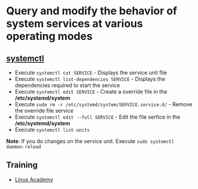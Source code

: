 # Query and modify the behavior of system services at various operating modes

## [systemctl]()

* Execute `systemctl cat SERVICE` - Displays the service unit file
* Execute `systemctl list-dependencies SERVICE` - Displays the dependencies required to start the service
* Execute `systemctl edit SERVICE` - Create a override file in the **/etc/systemd/system**
* Execute `sudo rm -r /etc/systemd/system/SERVICE.service.d/` - Remove the override file service
* Execute `systemctl edit --full SERVICE` - Edit the file serfice in the **/etc/systemd/system**
* Execute `systemctl list-units`

**Note**: If you do changes on the service unit. Execute `sudo systemctl daemon-reload`

## Training
* [Linux Academy](https://linuxacademy.com/cp/courses/lesson/course/5415/lesson/7/module/428)